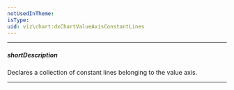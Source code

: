 ```yaml
---
notUsedInTheme: 
isType: 
uid: viz\chart:dxChartValueAxisConstantLines
---
```

---
##### shortDescription
Declares a collection of constant lines belonging to the value axis.

---
<!--
![DevExtreme HTML5 Charts ConstantLines](/images/ChartJS/visual_elements/constant_lines.png)

Each object in the **constantLines** array configures a single constant line. Setting the **value** property is necessary for a constant line to be displayed.

#include common-demobutton with {
    url: "https://js.devexpress.com/Demos/WidgetsGallery/Demo/Charts/CustomizePointsAndLabels/"
}

#####See Also#####
- **valueAxis**.[constantLineStyle](/api-reference/10%20UI%20Components/dxChart/1%20Configuration/valueAxis/constantLineStyle '/Documentation/ApiReference/UI_Components/dxChart/Configuration/valueAxis/constantLineStyle/') - specifies the appearance of those constant lines that belong to the value axis.
- **commonAxisSettings**.[constantLineStyle](/api-reference/10%20UI%20Components/dxChart/1%20Configuration/commonAxisSettings/constantLineStyle '/Documentation/ApiReference/UI_Components/dxChart/Configuration/commonAxisSettings/constantLineStyle/') - specifies the appearance of all constant lines in the UI component.

-->